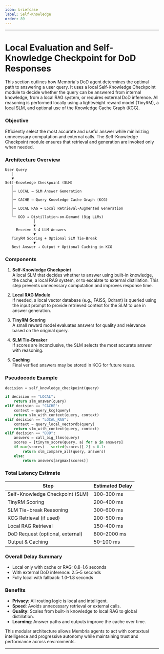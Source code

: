 ```yaml
---
icon: briefcase
label: Self-Knowledge
order: 89
---
```


-----

# Local Evaluation and Self-Knowledge Checkpoint for DoD Responses

This section outlines how Membria's DoD agent determines the optimal path to answering a user query. It uses a local Self-Knowledge Checkpoint module to decide whether the query can be answered from internal knowledge, from a local RAG system, or requires external DoD inference. All reasoning is performed locally using a lightweight reward model (TinyRM), a local SLM, and optional use of the Knowledge Cache Graph (KCG).

### Objective

Efficiently select the most accurate and useful answer while minimizing unnecessary computation and external calls. The Self-Knowledge Checkpoint module ensures that retrieval and generation are invoked only when needed.

### Architecture Overview

```
User Query
   │
   ▼
Self-Knowledge Checkpoint (SLM)
   │
   ├─ LOCAL → SLM Answer Generation
   │
   ├─ CACHE → Query Knowledge Cache Graph (KCG)
   │
   ├─ LOCAL RAG → Local Retrieval-Augmented Generation
   │
   └─ DOD → Distillation-on-Demand (Big LLMs)
             │
             ▼
     Receive 3–4 LLM Answers
             ▼
   TinyRM Scoring + Optional SLM Tie-Break
             ▼
   Best Answer → Output + Optional Caching in KCG
```

### Components

1. **Self-Knowledge Checkpoint**  
   A local SLM that decides whether to answer using built-in knowledge, the cache, a local RAG system, or to escalate to external distillation. This step prevents unnecessary computation and improves response time.

2. **Local RAG Module**  
   If needed, a local vector database (e.g., FAISS, Qdrant) is queried using the input prompt to provide retrieved context for the SLM to use in answer generation.

3. **TinyRM Scoring**  
   A small reward model evaluates answers for quality and relevance based on the original query.

4. **SLM Tie-Breaker**  
   If scores are inconclusive, the SLM selects the most accurate answer with reasoning.

5. **Caching**  
   Final verified answers may be stored in KCG for future reuse.

### Pseudocode Example

```python
decision = self_knowledge_checkpoint(query)

if decision == "LOCAL":
    return slm_answer(query)
elif decision == "CACHE":
    context = query_kcg(query)
    return slm_with_context(query, context)
elif decision == "LOCAL_RAG":
    context = query_local_vectordb(query)
    return slm_with_context(query, context)
elif decision == "DOD":
    answers = call_big_llms(query)
    scores = [tinyrm_score(query, a) for a in answers]
    if max(scores) - sorted(scores)[-2] < 0.1:
        return slm_compare_all(query, answers)
    else:
        return answers[argmax(scores)]
```

### Total Latency Estimate

| Step                             | Estimated Delay     |
|----------------------------------|---------------------|
| Self-Knowledge Checkpoint (SLM)  | 100–300 ms          |
| TinyRM Scoring                   | 200–400 ms          |
| SLM Tie-break Reasoning          | 300–600 ms          |
| KCG Retrieval (if used)          | 200–500 ms          |
| Local RAG Retrieval              | 150–400 ms          |
| DoD Request (optional, external) | 800–2000 ms         |
| Output & Caching                 | 50–100 ms           |

### Overall Delay Summary

- Local only with cache or RAG: 0.8–1.6 seconds
- With external DoD inference: 2.5–5 seconds
- Fully local with fallback: 1.0–1.8 seconds

### Benefits

- **Privacy**: All routing logic is local and intelligent.
- **Speed**: Avoids unnecessary retrieval or external calls.
- **Quality**: Scales from built-in knowledge to local RAG to global distillation.
- **Learning**: Answer paths and outputs improve the cache over time.

This modular architecture allows Membria agents to act with contextual intelligence and progressive autonomy while maintaining trust and performance across environments.

---
